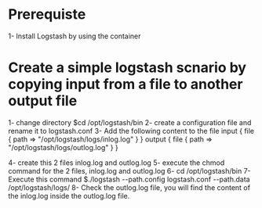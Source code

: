 # Prerequiste
1- Install Logstash by using the container 


# Create a simple logstash scnario by copying input from a file to another output file 
1- change directory $cd /opt/logstash/bin
2- create a configuration file and rename it to logstash.conf 
3- Add the following content to the file 
    input {
   file {
      path => "/opt/logstash/logs/inlog.log"
   }
}
output {
   file {
      path => "/opt/logstash/logs/outlog.log"
   }
}

4- create this 2 files inlog.log and outlog.log
5- execute the chmod command for the 2 files, inlog.log and outlog.log
6- cd /opt/logstash/bin
7- Execute this command $./logstash --path.config logstash.conf --path.data /opt/logstash/logs/
8- Check the outlog.log file, you will find the content of the inlog.log inside the outlog.log file.
